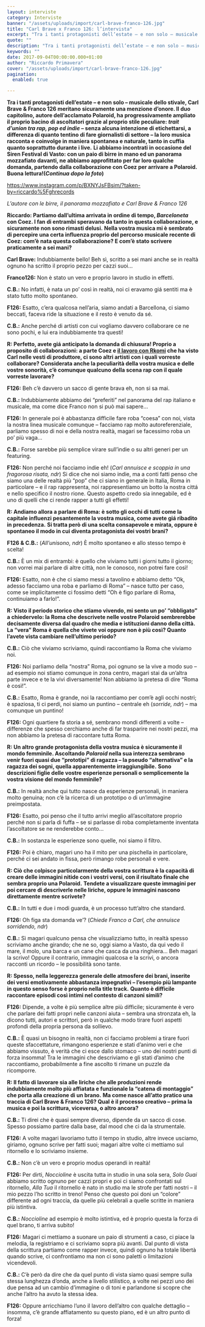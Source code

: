 ```yaml
---
layout: interviste
category: Interviste
banner: "/assets/uploads/import/carl-brave-franco-126.jpg"
title: "Carl Brave x Franco 126: l’intervista"
excerpt: "Tra i tanti protagonisti dell’estate – e non solo – musicale dello stivale, Carl Brave & Franco 126 meritano sicuramente una menzione d’onore. Il duo capitolino, autore dell’acclamato Polaroid, ha progressivamente ampliato il proprio bacino di ascoltatori grazie al proprio stile peculiare: trait d’union tra rap, pop ed indie – senza alcuna intenzione di etichettarsi,…"
quote: ""
description: "Tra i tanti protagonisti dell’estate – e non solo – musicale dello stivale, Carl Brave & Franco 126 meritano sicuramente una menzione d’onore. Il duo capitolino, autore dell’acclamato Polaroid, ha progressivamente ampliato il proprio bacino di ascoltatori grazie al proprio stile peculiare: trait d’union tra rap, pop ed indie – senza alcuna intenzione di etichettarsi,…"
keywords: ""
date: 2017-09-04T00:00:00.000+01:00
author: "Riccardo Primavera"
cover: "/assets/uploads/import/carl-brave-franco-126.jpg"
pagination:
  enabled: true

---
```


**Tra i tanti protagonisti dell’estate – e non solo – musicale dello stivale, Carl Brave & Franco 126 meritano sicuramente una menzione d’onore. Il duo capitolino, autore dell’acclamato Polaroid, ha progressivamente ampliato il proprio bacino di ascoltatori grazie al proprio stile peculiare: _trait d’union tra rap, pop ed indie_ – senza alcuna intenzione di etichettarsi, a differenza di quanto tentino di fare giornalisti di settore – la loro musica racconta e coinvolge in maniera spontanea e naturale, tanto in cuffia quanto soprattutto durante i live.** **Li abbiamo incontrati in occasione del Siren Festival di Vasto: con un paio di birre in mano ed un panorama mozzafiato davanti, ne abbiamo approfittato per far loro qualche domanda, partendo dalla collaborazione con Coez per arrivare a Polaroid. Buona lettura!(_Continua dopo la foto_)**

<https://www.instagram.com/p/BXNYJsFBsim/?taken-by=riccardo%5Fghrecords>

_L’autore con le birre, il panorama mozzafiato e Carl Brave & Franco 126_

**Riccardo: Partiamo dall’ultima arrivata in ordine di tempo, _Barceloneta_ con Coez. I fan di entrambi speravano da tanto in questa collaborazione, e sicuramente non sono rimasti delusi.** **Nella vostra musica mi è sembrato di percepire una certa influenza proprio del percorso musicale recente di Coez: com’è nata questa collaborazione? E com’è stato scrivere praticamente a sei mani?**

**Carl Brave:** Indubbiamente bello! Beh sì, scritto a sei mani anche se in realtà ognuno ha scritto il proprio pezzo per cazzi suoi…

**Franco126:** Non è stato un vero e proprio lavoro in studio in effetti.

**C.B.:** No infatti, è nata un po’ così in realtà, noi ci eravamo giá sentiti ma è stato tutto molto spontaneo.

**F126:** Esatto, c’era qualcosa nell’aria, siamo andati a Barcellona, ci siamo beccati, faceva ride la situazione e il resto è venuto da sé.

**C.B.:** Anche perché di artisti con cui vogliamo davvero collaborare ce ne sono pochi, e lui era indubbiamente tra questi!

**R: Perfetto, avete giá anticipato la domanda di chiusura! Proprio a proposito di collaborazioni: a parte Coez e [il lavoro con Rkomi](https://open.spotify.com/album/0eZWbIl7pU6F7fdcJmV8JB) che ha visto Carl nelle vesti di produttore, ci sono altri artisti con i quali vorreste collaborare? Considerata anche la peculiarità della vostra musica e delle vostre sonorità, c’è comunque qualcuno della scena rap con il quale vorreste lavorare?**

**F126:** Beh c’è davvero un sacco di gente brava eh, non si sa mai.

**C.B.:** Indubbiamente abbiamo dei “preferiti” nel panorama del rap italiano e musicale, ma come dice Franco non si può mai sapere…

**F126:** In generale poi è abbastanza difficile fare roba “coesa” con noi, vista la nostra linea musicale comunque – facciamo rap molto autoreferenziale, parliamo spesso di noi e della nostra realtà, magari se facessimo roba un po’ più vaga…

**C.B.:** Forse sarebbe più semplice virare sull’indie o su altri generi per un featuring.

**F126:** Non perché noi facciamo indie eh! (_Carl annuisce e scoppia in una fragorosa risata, ndr_) Si dice che noi siamo indie, ma a conti fatti penso che siamo una delle realtà più “pop” che ci siano in generale in Italia, Roma in particolare – e il rap rappresenta, noi rappresentiamo un botto la nostra cittá e nello specifico il nostro rione. Questo aspetto credo sia innegabile, ed è uno di quelli che ci rende rapper a tutti gli effetti!

**R: Andiamo allora a parlare di Roma: è sotto gli occhi di tutti come la capitale influenzi pesantemente la vostra musica, come avete giá ribadito in precedenza.** **Si tratta però di una scelta consapevole e mirata, oppure è spontaneo il modo in cui diventa protagonista dei vostri brani?**

**F126 & C.B.:** (_All’unisono, ndr_) È molto spontaneo e allo stesso tempo è scelta!

**C.B.:** È un mix di entrambi: è quello che viviamo tutti i giorni tutto il giorno; non vorrei mai parlare di altre città, non le conosco, non potrei fare così!

**F126:** Esatto, non è che ci siamo messi a tavolino e abbiamo detto “Ok, adesso facciamo una roba e parliamo di Roma” – nasce tutto per caso, come se implicitamente ci fossimo detti “Oh è figo parlare di Roma, continuiamo a farlo!”.

**R: Visto il periodo storico che stiamo vivendo, mi sento un po’ “obbligato” a chiedervelo: la Roma che descrivete nelle vostre Polaroid sembrerebbe decisamente diversa dal quadro che media e istituzioni danno della città.** **La “vera” Roma è quella che vivete voi oppure non è più così? Quanto l’avete vista cambiare nell’ultimo periodo?**

**C.B.:** Ciò che viviamo scriviamo, quindi raccontiamo la Roma che viviamo noi.

**F126:** Noi parliamo della “nostra” Roma, poi ognuno se la vive a modo suo – ad esempio noi stiamo comunque in zona centro, magari stai da un’altra parte invece e te la vivi diversamente! Non abbiamo la pretesa di dire “Roma è così!”.

**C.B.:** Esatto, Roma è grande, noi la raccontiamo per com’è agli occhi nostri; è spaziosa, ti ci perdi, noi siamo un puntino – centrale eh (_sorride, ndr_) – ma comunque un puntino!

**F126:** Ogni quartiere fa storia a sé, sembrano mondi differenti a volte – differenze che spesso cerchiamo anche di far trasparire nei nostri pezzi, ma non abbiamo la pretesa di raccontare tutta Roma.

**R: Un altro grande protagonista della vostra musica è sicuramente il mondo femminile. Ascoltando _Polaroid_ nella sua interezza sembrano venir fuori quasi due “prototipi” di ragazza – la pseudo “alternativa” e la ragazza dei sogni, quella apparentemente irraggiungibile.** **Sono descrizioni figlie delle vostre esperienze personali o semplicemente la vostra visione del mondo femminile?**

**C.B.:** In realtà anche qui tutto nasce da esperienze personali, in maniera molto genuina; non c’è la ricerca di un prototipo o di un’immagine preimpostata.

**F126:** Esatto, poi penso che il tutto arrivi meglio all’ascoltatore proprio perché non si parla di fuffa – se si parlasse di roba completamente inventata l’ascoltatore se ne renderebbe conto…

**C.B.:** In sostanza le esperienze sono quelle, noi siamo il filtro.

**F126:** Poi è chiaro, magari uno ha il mito per una pischella in particolare, perché ci sei andato in fissa, però rimango robe personali e vere.

**R: Ciò che colpisce particolarmente della vostra scrittura è la capacità di creare delle immagini nitide con i vostri versi, con il risultato finale che sembra proprio una Polaroid.** **Tendete a visualizzare queste immagini per poi cercare di descriverle nelle liriche, oppure le immagini nascono direttamente mentre scrivete?**

**C.B.:** In tutti e due i modi guarda, è un processo tutt’altro che standard.

**F126:** Oh figa sta domanda ve’? (_Chiede Franco a Carl, che annuisce sorridendo, ndr_)

**C.B.:** Sì magari qualcuno pensa che visualizziamo tutto, in realtà spesso scriviamo anche girando; che ne so, oggi siamo a Vasto, da qui vedo il mare, il molo, una barca e un cane che casca da una ringhiera… Beh magari la scrivo! Oppure il contrario, immagini qualcosa e la scrivi, o ancora racconti un ricordo – le possibilità sono tante.

**R: Spesso, nella leggerezza generale delle atmosfere dei brani, inserite dei versi emotivamente abbastanza impegnativi – l’esempio più lampante in questo senso forse è proprio nella title track.** **Quanto è difficile raccontare episodi così intimi nel contesto di canzoni simili?**

**F126:** Dipende, a volte è più semplice altre più difficile; sicuramente è vero che parlare dei fatti propri nelle canzoni aiuta – sembra una stronzata eh, la dicono tutti, autori e scrittori, però in qualche modo tirare fuori aspetti profondi della propria persona da sollievo.

**C.B.:** È quasi un bisogno in realtà, non ci facciamo problemi a tirare fuori queste sfaccettature, rimangono esperienze e stati d’animo veri e che abbiamo vissuto, è verità che ci esce dallo stomaco – uno dei nostri punti di forza insomma! Tra le immagini che descriviamo e gli stati d’animo che raccontiamo, probabilmente a fine ascolto ti rimane un puzzle da ricomporre.

**R: Il fatto di lavorare sia alle liriche che alle produzioni rende indubbiamente molto più affiatata e funzionale la “catena di montaggio” che porta alla creazione di un brano.** **Ma come nasce all’atto pratico una traccia di Carl Brave & Franco 126? Qual è il processo creativo – prima la musica e poi la scrittura, viceversa, o altro ancora?**

**C.B.:** Ti direi che è quasi sempre diverso, dipende da un sacco di cose. Spesso possiamo partire dalla base, dal mood che ci da la strumentale.

**F126:** A volte magari lavoriamo tutto il tempo in studio, altre invece usciamo, giriamo, ognuno scrive per fatti suoi; magari altre volte ci mettiamo sul ritornello e lo scriviamo insieme.

**C.B.:** Non c’è un vero e proprio modus operandi in realtà!

**F126:** Per dirti, _Noccioline_ è uscita tutta in studio in una sola sera, _Solo Guai_ abbiamo scritto ognuno per cazzi propri e poi ci siamo confrontati sul ritornello, _Alla Tua_ il ritornello è nato in studio ma le strofe per fatti nostri – il mio pezzo l’ho scritto in treno! Penso che questo poi doni un “colore” differente ad ogni traccia, da quelle più celebrali a quelle scritte in maniera più istintiva.

**C.B.:** _Noccioline_ ad esempio è molto istintiva, ed è proprio questa la forza di quel brano, ti arriva subito!

**F126:** Magari ci mettiamo a suonare un paio di strumenti a caso, ci piace la melodia, la registriamo e ci scriviamo sopra più avanti. Dal punto di vista della scrittura partiamo come rapper invece, quindi ognuno ha totale libertà quando scrive, ci confrontiamo ma non ci sono paletti o limitazioni vicendevoli.

**C.B.:** C’è però da dire che da quel punto di vista siamo quasi sempre sulla stessa lunghezza d’onda, anche a livello stilistico, a volte nei pezzi uno dei due pensa ad un cambio d’immagine o di toni e parlandone si scopre che anche l’altro ha avuto la stessa idea.

**F126:** Oppure arricchiamo l’uno il lavoro dell’altro con qualche dettaglio – insomma, c’è grande affiatamento su questo piano, ed è un altro punto di forza!